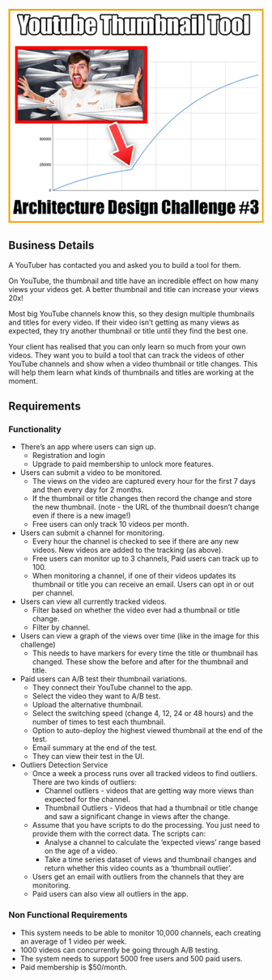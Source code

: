 ![alt_text](image1.webp "image_tooltip")

## **Business Details**

A YouTuber has contacted you and asked you to build a tool for them.

On YouTube, the thumbnail and title have an incredible effect on how many views your videos get. A better thumbnail and title can increase your views 20x!

Most big YouTube channels know this, so they design multiple thumbnails and titles for every video. If their video isn’t getting as many views as expected, they try another thumbnail or title until they find the best one.

Your client has realised that you can only learn so much from your own videos. They want you to build a tool that can track the videos of other YouTube channels and show when a video thumbnail or title changes. This will help them learn what kinds of thumbnails and titles are working at the moment.

## **Requirements**

### **Functionality**

- There’s an app where users can sign up.
  - Registration and login
  - Upgrade to paid membership to unlock more features.
- Users can submit a video to be monitored.
  - The views on the video are captured every hour for the first 7 days and then every day for 2 months.
  - If the thumbnail or title changes then record the change and store the new thumbnail. (note - the URL of the thumbnail doesn’t change even if there is a new image!)
  - Free users can only track 10 videos per month.
- Users can submit a channel for monitoring.
  - Every hour the channel is checked to see if there are any new videos. New videos are added to the tracking (as above).
  - Free users can monitor up to 3 channels, Paid users can track up to 100.
  - When monitoring a channel, if one of their videos updates its thumbnail or title you can receive an email. Users can opt in or out per channel.
- Users can view all currently tracked videos.
  - Filter based on whether the video ever had a thumbnail or title change.
  - Filter by channel.
- Users can view a graph of the views over time (like in the image for this challenge)
  - This needs to have markers for every time the title or thumbnail has changed. These show the before and after for the thumbnail and title.
- Paid users can A/B test their thumbnail variations.
  - They connect their YouTube channel to the app.
  - Select the video they want to A/B test.
  - Upload the alternative thumbnail.
  - Select the switching speed (change 4, 12, 24 or 48 hours) and the number of times to test each thumbnail.
  - Option to auto-deploy the highest viewed thumbnail at the end of the test.
  - Email summary at the end of the test.
  - They can view their test in the UI.
- Outliers Detection Service
  - Once a week a process runs over all tracked videos to find outliers. There are two kinds of outliers:
    - Channel outliers - videos that are getting way more views than expected for the channel.
    - Thumbnail Outliers - Videos that had a thumbnail or title change and saw a significant change in views after the change.
  - Assume that you have scripts to do the processing. You just need to provide them with the correct data. The scripts can:
    - Analyse a channel to calculate the ‘expected views’ range based on the age of a video.
    - Take a time series dataset of views and thumbnail changes and return whether this video counts as a ‘thumbnail outlier’.
  - Users get an email with outliers from the channels that they are monitoring.
  - Paid users can also view all outliers in the app.

### **Non Functional Requirements**

- This system needs to be able to monitor 10,000 channels, each creating an average of 1 video per week.
- 1000 videos can concurrently be going through A/B testing.
- The system needs to support 5000 free users and 500 paid users.
- Paid membership is $50/month.
